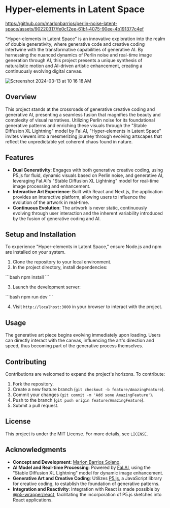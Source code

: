 # Hyper-elements in Latent Space



https://github.com/marlonbarrios/perlin-noise-latent-space/assets/90220317/fe0c12ee-61bf-4075-90ee-4b191377c4ef



"Hyper-elements in Latent Space" is an innovative exploration into the realm of double generativity, where generative code and creative coding intertwine with the transformative capabilities of generative AI. By harnessing the nuanced dynamics of Perlin noise and real-time image generation through AI, this project presents a unique synthesis of naturalistic motion and AI-driven artistic enhancement, creating a continuously evolving digital canvas.

![Screenshot 2024-03-13 at 10 16 18 AM](https://github.com/marlonbarrios/perlin-noise-latent-space/assets/90220317/925c2479-0d41-4df9-8cad-162ff732eaaa)

## Overview

This project stands at the crossroads of generative creative coding and generative AI, presenting a seamless fusion that magnifies the beauty and complexity of visual narratives. Utilizing Perlin noise for its foundational generative patterns and enriching these visuals through the "Stable Diffusion XL Lightning" model by Fal.AI, "Hyper-elements in Latent Space" invites viewers into a mesmerizing journey through evolving artscapes that reflect the unpredictable yet coherent chaos found in nature.

## Features

- **Dual Generativity**: Engages with both generative creative coding, using P5.js for fluid, dynamic visuals based on Perlin noise, and generative AI, leveraging Fal.AI's "Stable Diffusion XL Lightning" model for real-time image processing and enhancement.
- **Interactive Art Experience**: Built with React and Next.js, the application provides an interactive platform, allowing users to influence the evolution of the artwork in real-time.
- **Continuous Evolution**: The artwork is never static, continuously evolving through user interaction and the inherent variability introduced by the fusion of generative coding and AI.

## Setup and Installation

To experience "Hyper-elements in Latent Space," ensure Node.js and npm are installed on your system.

1. Clone the repository to your local environment.
2. In the project directory, install dependencies:

\```bash
npm install
\```

3. Launch the development server:

\```bash
npm run dev
\```

4. Visit `http://localhost:3000` in your browser to interact with the project.

## Usage

The generative art piece begins evolving immediately upon loading. Users can directly interact with the canvas, influencing the art's direction and speed, thus becoming part of the generative process themselves.

## Contributing

Contributions are welcomed to expand the project's horizons. To contribute:

1. Fork the repository.
2. Create a new feature branch (`git checkout -b feature/AmazingFeature`).
3. Commit your changes (`git commit -m 'Add some AmazingFeature'`).
4. Push to the branch (`git push origin feature/AmazingFeature`).
5. Submit a pull request.

## License

This project is under the MIT License. For more details, see `LICENSE`.

## Acknowledgments

- **Concept and Development**: [Marlon Barrios Solano](https://marlonbarrios.github.io/).
- **AI Model and Real-time Processing**: Powered by [Fal.AI](https://fal.ai), using the "Stable Diffusion XL Lightning" model for dynamic image enhancement.
- **Generative Art and Creative Coding**: Utilizes [P5.js](https://p5js.org/), a JavaScript library for creative coding, to establish the foundation of generative patterns.
- **Integration and Reactivity**: Integration with React is made possible by [@p5-wrapper/react](https://www.npmjs.com/package/@p5-wrapper/react), facilitating the incorporation of P5.js sketches into React applications.
